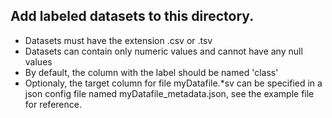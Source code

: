 ## Add labeled datasets to this directory.

* Datasets must have the extension .csv or .tsv
* Datasets can contain only numeric values and cannot have any null values
* By default, the column with the label should be named 'class'
* Optionaly, the target column for file myDatafile.*sv can be specified in a json config file named myDatafile_metadata.json, see the example file for reference.